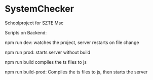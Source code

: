 # SystemChecker

Schoolproject for SZTE Msc

Scripts on Backend:

npm run dev:
watches the project, server restarts on file change

npm run prod:
starts server without build

npm run build
compiles the ts files to js

npm run build-prod:
Compiles the ts files to js, then starts the server
